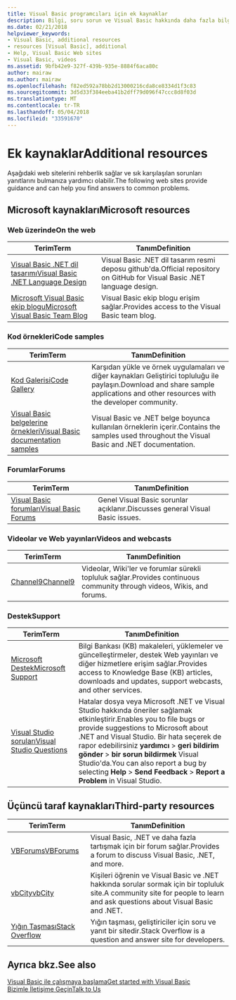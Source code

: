 ```yaml
---
title: Visual Basic programcıları için ek kaynaklar
description: Bilgi, soru sorun ve Visual Basic hakkında daha fazla bilgi bulmak için web üzerindeki kaynakları bulur.
ms.date: 02/21/2018
helpviewer_keywords:
- Visual Basic, additional resources
- resources [Visual Basic], additional
- Help, Visual Basic Web sites
- Visual Basic, videos
ms.assetid: 9bfb42e9-327f-439b-935e-8884f6aca80c
author: mairaw
ms.author: mairaw
ms.openlocfilehash: f82ed592a78bb2d13000216cda8ce8334d1f3c83
ms.sourcegitcommit: 3d5d33f384eeba41b2dff79d096f47ccc8d8f03d
ms.translationtype: MT
ms.contentlocale: tr-TR
ms.lasthandoff: 05/04/2018
ms.locfileid: "33591670"
---
```

# <a name="additional-resources"></a><span data-ttu-id="2f074-103">Ek kaynaklar</span><span class="sxs-lookup"><span data-stu-id="2f074-103">Additional resources</span></span>

<span data-ttu-id="2f074-104">Aşağıdaki web sitelerini rehberlik sağlar ve sık karşılaşılan sorunları yanıtlarını bulmanıza yardımcı olabilir.</span><span class="sxs-lookup"><span data-stu-id="2f074-104">The following web sites provide guidance and can help you find answers to common problems.</span></span>

## <a name="microsoft-resources"></a><span data-ttu-id="2f074-105">Microsoft kaynakları</span><span class="sxs-lookup"><span data-stu-id="2f074-105">Microsoft resources</span></span>

### <a name="on-the-web"></a><span data-ttu-id="2f074-106">Web üzerinde</span><span class="sxs-lookup"><span data-stu-id="2f074-106">On the web</span></span>

|<span data-ttu-id="2f074-107">Terim</span><span class="sxs-lookup"><span data-stu-id="2f074-107">Term</span></span>|<span data-ttu-id="2f074-108">Tanım</span><span class="sxs-lookup"><span data-stu-id="2f074-108">Definition</span></span>|
|----------|----------------|
|[<span data-ttu-id="2f074-109">Visual Basic .NET dil tasarımı</span><span class="sxs-lookup"><span data-stu-id="2f074-109">Visual Basic .NET Language Design</span></span>](https://github.com/dotnet/vblang)|<span data-ttu-id="2f074-110">Visual Basic .NET dil tasarım resmi deposu github'da.</span><span class="sxs-lookup"><span data-stu-id="2f074-110">Official repository on GitHub for Visual Basic .NET language design.</span></span>|
|[<span data-ttu-id="2f074-111">Microsoft Visual Basic ekip blogu</span><span class="sxs-lookup"><span data-stu-id="2f074-111">Microsoft Visual Basic Team Blog</span></span>](https://blogs.msdn.microsoft.com/vbteam/)|<span data-ttu-id="2f074-112">Visual Basic ekip blogu erişim sağlar.</span><span class="sxs-lookup"><span data-stu-id="2f074-112">Provides access to the Visual Basic team blog.</span></span>|

### <a name="code-samples"></a><span data-ttu-id="2f074-113">Kod örnekleri</span><span class="sxs-lookup"><span data-stu-id="2f074-113">Code samples</span></span>

|<span data-ttu-id="2f074-114">Terim</span><span class="sxs-lookup"><span data-stu-id="2f074-114">Term</span></span>|<span data-ttu-id="2f074-115">Tanım</span><span class="sxs-lookup"><span data-stu-id="2f074-115">Definition</span></span>|
|----------|----------------|
|[<span data-ttu-id="2f074-116">Kod Galerisi</span><span class="sxs-lookup"><span data-stu-id="2f074-116">Code Gallery</span></span>](https://code.msdn.microsoft.com/site/search?f%5B0%5D.Type=ProgrammingLanguage&f%5B0%5D.Value=VB&f%5B0%5D.Text=VB.NET)|<span data-ttu-id="2f074-117">Karşıdan yükle ve örnek uygulamaları ve diğer kaynakları Geliştirici topluluğu ile paylaşın.</span><span class="sxs-lookup"><span data-stu-id="2f074-117">Download and share sample applications and other resources with the developer community.</span></span>|
|[<span data-ttu-id="2f074-118">Visual Basic belgelerine örnekleri</span><span class="sxs-lookup"><span data-stu-id="2f074-118">Visual Basic documentation samples</span></span>](https://github.com/dotnet/samples/tree/master/snippets/visualbasic)|<span data-ttu-id="2f074-119">Visual Basic ve .NET belge boyunca kullanılan örneklerin içerir.</span><span class="sxs-lookup"><span data-stu-id="2f074-119">Contains the samples used throughout the Visual Basic and .NET documentation.</span></span>|

### <a name="forums"></a><span data-ttu-id="2f074-120">Forumlar</span><span class="sxs-lookup"><span data-stu-id="2f074-120">Forums</span></span>

|<span data-ttu-id="2f074-121">Terim</span><span class="sxs-lookup"><span data-stu-id="2f074-121">Term</span></span>|<span data-ttu-id="2f074-122">Tanım</span><span class="sxs-lookup"><span data-stu-id="2f074-122">Definition</span></span>|
|----------|----------------|
|[<span data-ttu-id="2f074-123">Visual Basic forumları</span><span class="sxs-lookup"><span data-stu-id="2f074-123">Visual Basic Forums</span></span>](https://social.msdn.microsoft.com/Forums/vstudio/en-US/home?forum=vbgeneral)|<span data-ttu-id="2f074-124">Genel Visual Basic sorunlar açıklanır.</span><span class="sxs-lookup"><span data-stu-id="2f074-124">Discusses general Visual Basic issues.</span></span>|

### <a name="videos-and-webcasts"></a><span data-ttu-id="2f074-125">Videolar ve Web yayınları</span><span class="sxs-lookup"><span data-stu-id="2f074-125">Videos and webcasts</span></span>

|<span data-ttu-id="2f074-126">Terim</span><span class="sxs-lookup"><span data-stu-id="2f074-126">Term</span></span>|<span data-ttu-id="2f074-127">Tanım</span><span class="sxs-lookup"><span data-stu-id="2f074-127">Definition</span></span>|
|----------|----------------|
|[<span data-ttu-id="2f074-128">Channel9</span><span class="sxs-lookup"><span data-stu-id="2f074-128">Channel9</span></span>](https://channel9.msdn.com/)|<span data-ttu-id="2f074-129">Videolar, Wiki'ler ve forumlar sürekli topluluk sağlar.</span><span class="sxs-lookup"><span data-stu-id="2f074-129">Provides continuous community through videos, Wikis, and forums.</span></span>|

### <a name="support"></a><span data-ttu-id="2f074-130">Destek</span><span class="sxs-lookup"><span data-stu-id="2f074-130">Support</span></span>

|<span data-ttu-id="2f074-131">Terim</span><span class="sxs-lookup"><span data-stu-id="2f074-131">Term</span></span>|<span data-ttu-id="2f074-132">Tanım</span><span class="sxs-lookup"><span data-stu-id="2f074-132">Definition</span></span>|
|----------|----------------|
|[<span data-ttu-id="2f074-133">Microsoft Destek</span><span class="sxs-lookup"><span data-stu-id="2f074-133">Microsoft Support</span></span>](https://support.microsoft.com)|<span data-ttu-id="2f074-134">Bilgi Bankası (KB) makaleleri, yüklemeler ve güncelleştirmeler, destek Web yayınları ve diğer hizmetlere erişim sağlar.</span><span class="sxs-lookup"><span data-stu-id="2f074-134">Provides access to Knowledge Base (KB) articles, downloads and updates, support webcasts, and other services.</span></span>|
|[<span data-ttu-id="2f074-135">Visual Studio soruları</span><span class="sxs-lookup"><span data-stu-id="2f074-135">Visual Studio Questions</span></span>](https://developercommunity.visualstudio.com)|<span data-ttu-id="2f074-136">Hatalar dosya veya Microsoft .NET ve Visual Studio hakkında öneriler sağlamak etkinleştirir.</span><span class="sxs-lookup"><span data-stu-id="2f074-136">Enables you to file bugs or provide suggestions to Microsoft about .NET and Visual Studio.</span></span> <span data-ttu-id="2f074-137">Bir hata seçerek de rapor edebilirsiniz **yardımcı** > **geri bildirim gönder** > **bir sorun bildirmek** Visual Studio'da.</span><span class="sxs-lookup"><span data-stu-id="2f074-137">You can also report a bug by selecting **Help** > **Send Feedback** > **Report a Problem** in Visual Studio.</span></span>|

## <a name="third-party-resources"></a><span data-ttu-id="2f074-138">Üçüncü taraf kaynakları</span><span class="sxs-lookup"><span data-stu-id="2f074-138">Third-party resources</span></span>

|<span data-ttu-id="2f074-139">Terim</span><span class="sxs-lookup"><span data-stu-id="2f074-139">Term</span></span>|<span data-ttu-id="2f074-140">Tanım</span><span class="sxs-lookup"><span data-stu-id="2f074-140">Definition</span></span>|
|----------|----------------|
|[<span data-ttu-id="2f074-141">VBForums</span><span class="sxs-lookup"><span data-stu-id="2f074-141">VBForums</span></span>](http://www.vbforums.com/)|<span data-ttu-id="2f074-142">Visual Basic, .NET ve daha fazla tartışmak için bir forum sağlar.</span><span class="sxs-lookup"><span data-stu-id="2f074-142">Provides a forum to discuss Visual Basic, .NET, and more.</span></span>|
|[<span data-ttu-id="2f074-143">vbCity</span><span class="sxs-lookup"><span data-stu-id="2f074-143">vbCity</span></span>](http://vbcity.com/)|<span data-ttu-id="2f074-144">Kişileri öğrenin ve Visual Basic ve .NET hakkında sorular sormak için bir topluluk site.</span><span class="sxs-lookup"><span data-stu-id="2f074-144">A community site for people to learn and ask questions about Visual Basic and .NET.</span></span>|
|[<span data-ttu-id="2f074-145">Yığın Taşması</span><span class="sxs-lookup"><span data-stu-id="2f074-145">Stack Overflow</span></span>](https://stackoverflow.com/questions/tagged/vb.net)|<span data-ttu-id="2f074-146">Yığın taşması, geliştiriciler için soru ve yanıt bir sitedir.</span><span class="sxs-lookup"><span data-stu-id="2f074-146">Stack Overflow is a question and answer site for developers.</span></span>|

## <a name="see-also"></a><span data-ttu-id="2f074-147">Ayrıca bkz.</span><span class="sxs-lookup"><span data-stu-id="2f074-147">See also</span></span>

[<span data-ttu-id="2f074-148">Visual Basic ile çalışmaya başlama</span><span class="sxs-lookup"><span data-stu-id="2f074-148">Get started with Visual Basic</span></span>](../../visual-basic/getting-started/index.md)  
[<span data-ttu-id="2f074-149">Bizimle İletişime Geçin</span><span class="sxs-lookup"><span data-stu-id="2f074-149">Talk to Us</span></span>](/visualstudio/ide/talk-to-us)  
